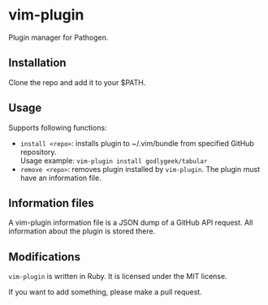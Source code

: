 # vim-plugin
Plugin manager for Pathogen.

## Installation

Clone the repo and add it to your $PATH.

## Usage

Supports following functions:

- `install <repo>`: installs plugin to ~/.vim/bundle from specified GitHub repository.  
  Usage example: `vim-plugin install godlygeek/tabular`
- `remove <repo>`: removes plugin installed by `vim-plugin`. The plugin must have an information file.

## Information files

A vim-plugin information file is a JSON dump of a GitHub API request. All information about the plugin is stored there.

## Modifications

`vim-plugin` is written in Ruby. It is licensed under the MIT license.

If you want to add something, please make a pull request.
